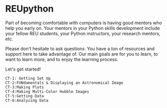 # REUpython
Part of becoming comfortable with computers is having good mentors who help you early on. Your mentors in your Python skills development include your fellow REU students, your Python instructors, your research mentors, etc.

Please don't hesitate to ask questions. You have a ton of resources and support here to take advantage of. Our main goals are for you to learn, to want to learn more, and to enjoy the learning process.

Let's get started!

    CT-1: Getting Set Up
    CT-2:FUNdamentals & Displaying an Astronomical Image
    CT-3:Making Plots
    CT-4:Making Multi-Color Hubble Images
    CT-5:Getting Data
    CT-6:Analyzing Data
